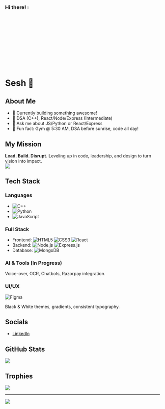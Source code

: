 ### Hi there! <a href="https://www.gautamkrishnar.com/"><img src="https://media.giphy.com/media/hvRJCLFzcasrR4ia7z/giphy.gif" width="5%"></a>

# Sesh 🚀

## About Me

*   🔭  Currently building something awesome!
*   🌱  DSA (C++), React/Node/Express (Intermediate)
*   💬  Ask me about JS/Python or React/Express
*   💪  Fun fact: Gym @ 5:30 AM, DSA before sunrise, code all day!

## My Mission

**Lead. Build. Disrupt.** Leveling up in code, leadership, and design to turn vision into impact. <br/>
![](https://komarev.com/ghpvc/?username=seshusai309&style=flat-square)

## Tech Stack

### Languages

*   ![C++](https://img.shields.io/badge/C++-00599C?style=for-the-badge&logo=c%2B%2B&logoColor=white)
*   ![Python](https://img.shields.io/badge/Python-3776AB?style=for-the-badge&logo=python&logoColor=white)
*   ![JavaScript](https://img.shields.io/badge/JavaScript-F7DF1E?style=for-the-badge&logo=javascript&logoColor=black)

### Full Stack

*   Frontend: ![HTML5](https://img.shields.io/badge/HTML5-E34F26?style=for-the-badge&logo=html5&logoColor=white) ![CSS3](https://img.shields.io/badge/CSS3-1572B6?style=for-the-badge&logo=css3&logoColor=white) ![React](https://img.shields.io/badge/React-20232A?style=for-the-badge&logo=react&logoColor=61DAFB)
*   Backend: ![Node.js](https://img.shields.io/badge/Node.js-339933?style=for-the-badge&logo=nodedotjs&logoColor=white) ![Express.js](https://img.shields.io/badge/Express.js-000000?style=for-the-badge&logo=express&logoColor=white)
*   Database: ![MongoDB](https://img.shields.io/badge/MongoDB-4EA94B?style=for-the-badge&logo=mongodb&logoColor=white)

### AI & Tools (In Progress)

Voice-over, OCR, Chatbots, Razorpay integration.

### UI/UX

![Figma](https://img.shields.io/badge/Figma-F24E1E?style=for-the-badge&logo=figma&logoColor=white)

Black & White themes, gradients, consistent typography.

## Socials

*   [LinkedIn](https://www.linkedin.com/in/sai-sesha-reddy-124152229/)

## GitHub Stats
![](https://nirzak-streak-stats.vercel.app/?user=seshusai309&theme=dark&hide_border=false)

## Trophies

![](https://github-profile-trophy.vercel.app/?username=seshusai309&theme=radical&no-frame=false&no-bg=true&margin-w=4)

---

[![](https://visitcount.itsvg.in/api?id=seshusai309&icon=0&color=0)](https://visitcount.itsvg.in)
